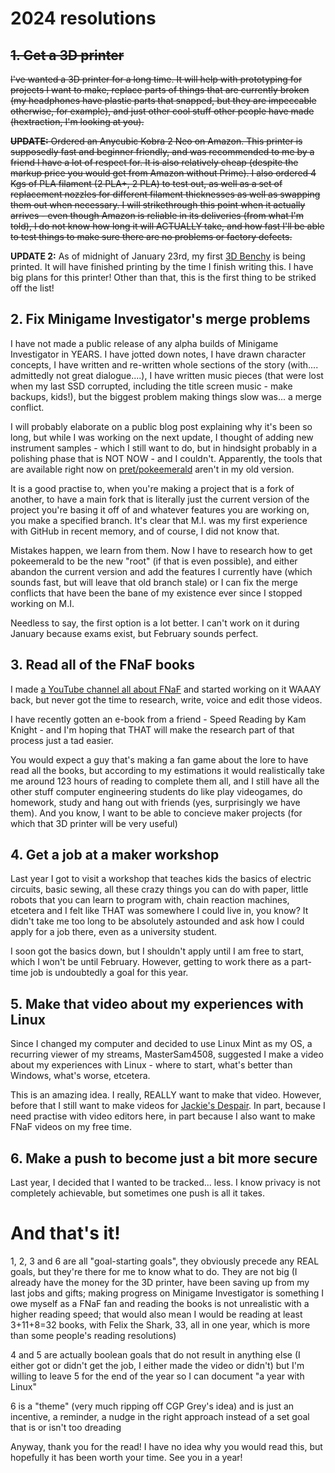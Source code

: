# 2024 resolutions

## ~~1. Get a 3D printer~~

~~I've wanted a 3D printer for a long time. It will help with prototyping for projects I want to make, replace parts of things that are currently broken (my headphones have plastic parts that snapped, but they are impeccable otherwise, for example), and just other cool stuff other people have made (hextraction, I'm looking at you).~~

~~**UPDATE:** Ordered an Anycubic Kobra 2 Neo on Amazon. This printer is supposedly fast and beginner friendly, and was recommended to me by a friend I have a lot of respect for. It is also relatively cheap (despite the markup price you would get from Amazon without Prime). I also ordered 4 Kgs of PLA filament (2 PLA+, 2 PLA) to test out, as well as a set of replacement nozzles for different filament thicknesses as well as swapping them out when necessary. I will ~~strikethrough~~ this point when it actually arrives - even though Amazon is reliable in its deliveries (from what I'm told), I do not know how long it will ACTUALLY take, and how fast I'll be able to test things to make sure there are no problems or factory defects.~~

**UPDATE 2:** As of midnight of January 23rd, my first [3D Benchy](https://www.3dbenchy.com) is being printed. It will have finished printing by the time I finish writing this. I have big plans for this printer! Other than that, this is the first thing to be striked off the list! 

## 2. Fix Minigame Investigator's merge problems

I have not made a public release of any alpha builds of Minigame Investigator in YEARS. I have jotted down notes, I have drawn character concepts, I have written and re-written whole sections of the story (with.... admittedly not great dialogue....), I have written music pieces (that were lost when my last SSD corrupted, including the title screen music - make backups, kids!), but the biggest problem making things slow was... a merge conflict.

I will probably elaborate on a public blog post explaining why it's been so long, but while I was working on the next update, I thought of adding new instrument samples - which I still want to do, but in hindsight probably in a polishing phase that is NOT NOW - and I couldn't. Apparently, the tools that are available right now on [pret/pokeemerald](https://github.com/pret/pokeemerald) aren't in my old version.

It is a good practise to, when you're making a project that is a fork of another, to have a main fork that is literally just the current version of the project you're basing it off of and whatever features you are working on, you make a specified branch. It's clear that M.I. was my first experience with GitHub in recent memory, and of course, I did not know that.

Mistakes happen, we learn from them. Now I have to research how to get pokeemerald to be the new "root" (if that is even possible), and either abandon the current version and add the features I currently have (which sounds fast, but will leave that old branch stale) or I can fix the merge conflicts that have been the bane of my existence ever since I stopped working on M.I.

Needless to say, the first option is a lot better. I can't work on it during January because exams exist, but February sounds perfect.

## 3. Read all of the FNaF books

I made [a YouTube channel all about FNaF](https://www.youtube.com/@JackiesDespair) and started working on it WAAAY back, but never got the time to research, write, voice and edit those videos.

I have recently gotten an e-book from a friend - Speed Reading by Kam Knight - and I'm hoping that THAT will make the research part of that process just a tad easier.

You would expect a guy that's making a fan game about the lore to have read all the books, but according to my estimations it would realistically take me around 123 hours of reading to complete them all, and I still have all the other stuff computer engineering students do like play videogames, do homework, study and hang out with friends (yes, surprisingly we have them). And you know, I want to be able to concieve maker projects (for which that 3D printer will be very useful)

## 4. Get a job at a maker workshop

Last year I got to visit a workshop that teaches kids the basics of electric circuits, basic sewing, all these crazy things you can do with paper, little robots that you can learn to program with, chain reaction machines, etcetera and I felt like THAT was somewhere I could live in, you know? It didn't take me too long to be absolutely astounded and ask how I could apply for a job there, even as a university student.

I soon got the basics down, but I shouldn't apply until I am free to start, which I won't be until February. However, getting to work there as a part-time job is undoubtedly a goal for this year.

## 5. Make that video about my experiences with Linux

Since I changed my computer and decided to use Linux Mint as my OS, a recurring viewer of my streams, MasterSam4508, suggested I make a video about my experiences with Linux - where to start, what's better than Windows, what's worse, etcetera.

This is an amazing idea. I really, REALLY want to make that video. However, before that I still want to make videos for [Jackie's Despair](https://www.youtube.com/@JackiesDespair). In part, because I need practise with video editors here, in part because I also want to make FNaF videos on my free time.

## 6. Make a push to become just a bit more secure

Last year, I decided that I wanted to be tracked... less. I know privacy is not completely achievable, but sometimes one push is all it takes.

# And that's it!

1, 2, 3 and 6 are all "goal-starting goals", they obviously precede any REAL goals, but they're there for me to know what to do. They are not big (I already have the money for the 3D printer, have been saving up from my last jobs and gifts; making progress on Minigame Investigator is something I owe myself as a FNaF fan and reading the books is not unrealistic with a higher reading speed; that would also mean I would be reading at least 3+11+8=32 books, with Felix the Shark, 33, all in one year, which is more than some people's reading resolutions)

4 and 5 are actually boolean goals that do not result in anything else (I either got or didn't get the job, I either made the video or didn't) but I'm willing to leave 5 for the end of the year so I can document "a year with Linux"

6 is a "theme" (very much ripping off CGP Grey's idea) and is just an incentive, a reminder, a nudge in the right approach instead of a set goal that is or isn't too dreading

Anyway, thank you for the read! I have no idea why you would read this, but hopefully it has been worth your time. See you in a year!
